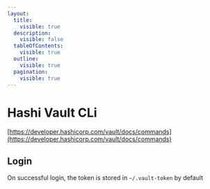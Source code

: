 ```yaml
---
layout:
  title:
    visible: true
  description:
    visible: false
  tableOfContents:
    visible: true
  outline:
    visible: true
  pagination:
    visible: true
---
```


# Hashi Vault CLi

[https://developer.hashicorp.com/vault/docs/commands](https://developer.hashicorp.com/vault/docs/commands)

## Login

On successful login, the token is stored in `~/.vault-token` by default

